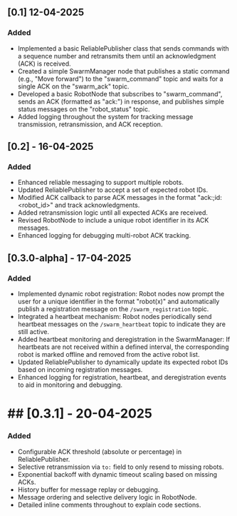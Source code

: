 ## [0.1] 12-04-2025
### Added
- Implemented a basic ReliablePublisher class that sends commands with a sequence number and retransmits them until an acknowledgment (ACK) is received.
- Created a simple SwarmManager node that publishes a static command (e.g., "Move forward") to the "swarm_command" topic and waits for a single ACK on the "swarm_ack" topic.
- Developed a basic RobotNode that subscribes to "swarm_command", sends an ACK (formatted as "ack:<seq>") in response, and publishes simple status messages on the "robot_status" topic.
- Added logging throughout the system for tracking message transmission, retransmission, and ACK reception.


## [0.2] - 16-04-2025
### Added
- Enhanced reliable messaging to support multiple robots.
- Updated ReliablePublisher to accept a set of expected robot IDs.
- Modified ACK callback to parse ACK messages in the format "ack:<seq>;id:<robot_id>" and track acknowledgments.
- Added retransmission logic until all expected ACKs are received.
- Revised RobotNode to include a unique robot identifier in its ACK messages.
- Enhanced logging for debugging multi-robot ACK tracking.

## [0.3.0-alpha] - 17-04-2025
### Added
- Implemented dynamic robot registration: Robot nodes now prompt the user for a unique identifier in the format "robot(x)" and automatically publish a registration message on the `/swarm_registration` topic.
- Integrated a heartbeat mechanism: Robot nodes periodically send heartbeat messages on the `/swarm_heartbeat` topic to indicate they are still active.
- Added heartbeat monitoring and deregistration in the SwarmManager: If heartbeats are not received within a defined interval, the corresponding robot is marked offline and removed from the active robot list.
- Updated ReliablePublisher to dynamically update its expected robot IDs based on incoming registration messages.
- Enhanced logging for registration, heartbeat, and deregistration events to aid in monitoring and debugging.

# ## [0.3.1] - 20-04-2025
### Added
- Configurable ACK threshold (absolute or percentage) in ReliablePublisher.
- Selective retransmission via `to:` field to only resend to missing robots.
- Exponential backoff with dynamic timeout scaling based on missing ACKs.
- History buffer for message replay or debugging.
- Message ordering and selective delivery logic in RobotNode.
- Detailed inline comments throughout to explain code sections.